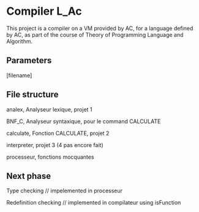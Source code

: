 # Compiler L_Ac

This project is a compiler on a VM provided by AC,
for a language defined by AC,
as part of the course of Theory of Programming Language and Algorithm.


## Parameters

[filename]


## File structure

analex, Analyseur lexique, projet 1

BNF_C, Analyseur syntaxique, pour le command CALCULATE

calculate, Fonction CALCULATE, projet 2

interpreter, projet 3 (4 pas encore fait)

processeur, fonctions mocquantes

## Next phase

Type checking // impelemented in processeur

Redefinition checking // implemented in compilateur using isFunction